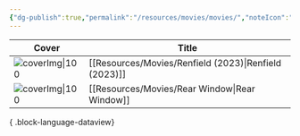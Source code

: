 ```yaml
---
{"dg-publish":true,"permalink":"/resources/movies/movies/","noteIcon":""}
---
```



| Cover                                                                                                                                                | Title               |
| ---------------------------------------------------------------------------------------------------------------------------------------------------- | ------------------- |
| ![coverImg\|100](https://m.media-amazon.com/images/M/MV5BNDIwYjVjMDMtOGYxMy00ZTRiLWE0YzktMjIwYmNhOGE4NGQ4XkEyXkFqcGdeQXVyNjY1MTg4Mzc@._V1_SX300.jpg) | [[Resources/Movies/Renfield (2023)\|Renfield (2023)]] |
| ![coverImg\|100](\-)                                                                                                                                 | [[Resources/Movies/Rear Window\|Rear Window]]     |

{ .block-language-dataview}